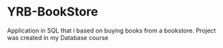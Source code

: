 # YRB-BookStore
Application in SQL that i based on buying books from a bookstore. Project was created in my Database course
